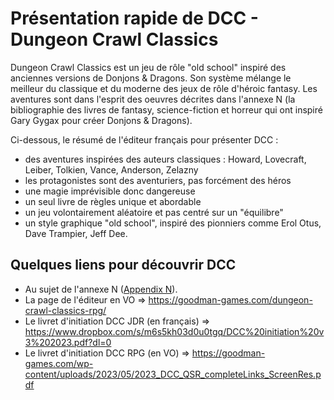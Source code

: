 # Présentation rapide de DCC - Dungeon Crawl Classics

Dungeon Crawl Classics est un jeu de rôle "old school" inspiré des anciennes versions de Donjons & Dragons.
Son système mélange le meilleur du classique et du moderne des jeux de rôle d'héroic fantasy.
Les aventures sont dans l'esprit des oeuvres décrites dans l'annexe N (la bibliographie des livres de fantasy, science-fiction et horreur qui ont inspiré Gary Gygax pour créer Donjons & Dragons).

Ci-dessous, le résumé de l'éditeur français pour présenter DCC :
- des aventures inspirées des auteurs classiques : Howard, Lovecraft, Leiber, Tolkien, Vance, Anderson, Zelazny
- les protagonistes sont des aventuriers, pas forcément des héros
- une magie imprévisible donc dangereuse
- un seul livre de règles unique et abordable
- un jeu volontairement aléatoire et pas centré sur un "équilibre"
- un style graphique "old school", inspiré des pionniers comme Erol Otus, Dave Trampier, Jeff Dee.

## Quelques liens pour découvrir DCC

- Au sujet de l'annexe N ([Appendix N](https://dungeonsdragons.fandom.com/wiki/Appendix_N)).
- La page de l'éditeur en VO => https://goodman-games.com/dungeon-crawl-classics-rpg/
- Le livret d'initiation DCC JDR (en français) => https://www.dropbox.com/s/m6s5kh03d0u0tgq/DCC%20initiation%20v3%202023.pdf?dl=0
- Le livret d'initiation DCC RPG (en VO) => https://goodman-games.com/wp-content/uploads/2023/05/2023_DCC_QSR_completeLinks_ScreenRes.pdf
